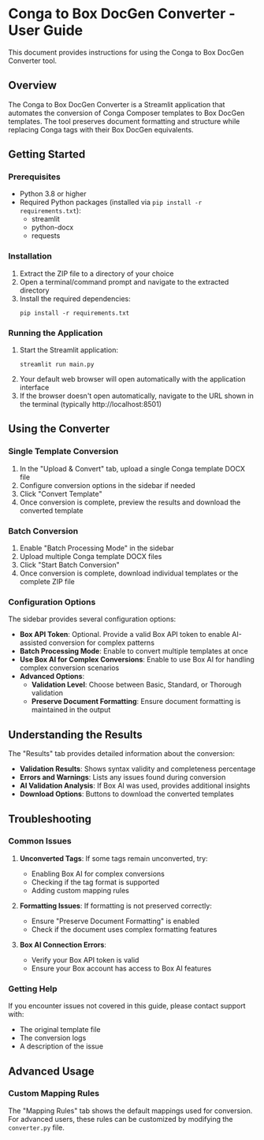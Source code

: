 # Conga to Box DocGen Converter - User Guide

This document provides instructions for using the Conga to Box DocGen Converter tool.

## Overview

The Conga to Box DocGen Converter is a Streamlit application that automates the conversion of Conga Composer templates to Box DocGen templates. The tool preserves document formatting and structure while replacing Conga tags with their Box DocGen equivalents.

## Getting Started

### Prerequisites

- Python 3.8 or higher
- Required Python packages (installed via `pip install -r requirements.txt`):
  - streamlit
  - python-docx
  - requests

### Installation

1. Extract the ZIP file to a directory of your choice
2. Open a terminal/command prompt and navigate to the extracted directory
3. Install the required dependencies:
   ```
   pip install -r requirements.txt
   ```

### Running the Application

1. Start the Streamlit application:
   ```
   streamlit run main.py
   ```
2. Your default web browser will open automatically with the application interface
3. If the browser doesn't open automatically, navigate to the URL shown in the terminal (typically http://localhost:8501)

## Using the Converter

### Single Template Conversion

1. In the "Upload & Convert" tab, upload a single Conga template DOCX file
2. Configure conversion options in the sidebar if needed
3. Click "Convert Template"
4. Once conversion is complete, preview the results and download the converted template

### Batch Conversion

1. Enable "Batch Processing Mode" in the sidebar
2. Upload multiple Conga template DOCX files
3. Click "Start Batch Conversion"
4. Once conversion is complete, download individual templates or the complete ZIP file

### Configuration Options

The sidebar provides several configuration options:

- **Box API Token**: Optional. Provide a valid Box API token to enable AI-assisted conversion for complex patterns
- **Batch Processing Mode**: Enable to convert multiple templates at once
- **Use Box AI for Complex Conversions**: Enable to use Box AI for handling complex conversion scenarios
- **Advanced Options**:
  - **Validation Level**: Choose between Basic, Standard, or Thorough validation
  - **Preserve Document Formatting**: Ensure document formatting is maintained in the output

## Understanding the Results

The "Results" tab provides detailed information about the conversion:

- **Validation Results**: Shows syntax validity and completeness percentage
- **Errors and Warnings**: Lists any issues found during conversion
- **AI Validation Analysis**: If Box AI was used, provides additional insights
- **Download Options**: Buttons to download the converted templates

## Troubleshooting

### Common Issues

1. **Unconverted Tags**: If some tags remain unconverted, try:
   - Enabling Box AI for complex conversions
   - Checking if the tag format is supported
   - Adding custom mapping rules

2. **Formatting Issues**: If formatting is not preserved correctly:
   - Ensure "Preserve Document Formatting" is enabled
   - Check if the document uses complex formatting features

3. **Box AI Connection Errors**:
   - Verify your Box API token is valid
   - Ensure your Box account has access to Box AI features

### Getting Help

If you encounter issues not covered in this guide, please contact support with:
- The original template file
- The conversion logs
- A description of the issue

## Advanced Usage

### Custom Mapping Rules

The "Mapping Rules" tab shows the default mappings used for conversion. For advanced users, these rules can be customized by modifying the `converter.py` file.

